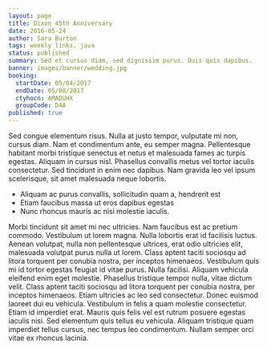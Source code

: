 ```yaml
---
layout: page
title: Dixon 45th Anniversary
date: 2016-05-24
author: Sara Burton
tags: weekly links, java
status: published
summary: Sed et cursus diam, sed dignissim purus. Duis quis dapibus.
banner: images/banner/wedding.jpg
booking:
  startDate: 05/04/2017
  endDate: 05/08/2017
  ctyhocn: AMADUHX
  groupCode: D4A
published: true
---
```

Sed congue elementum risus. Nulla at justo tempor, vulputate mi non, cursus diam. Nam et condimentum ante, eu semper magna. Pellentesque habitant morbi tristique senectus et netus et malesuada fames ac turpis egestas. Aliquam in cursus nisl. Phasellus convallis metus vel tortor iaculis consectetur. Sed tincidunt in enim nec dapibus. Nam gravida leo vel ipsum scelerisque, sit amet malesuada neque lobortis.

* Aliquam ac purus convallis, sollicitudin quam a, hendrerit est
* Etiam faucibus massa ut eros dapibus egestas
* Nunc rhoncus mauris ac nisi molestie iaculis.

Morbi tincidunt sit amet mi nec ultricies. Nam faucibus est ac pretium commodo. Vestibulum ut lorem magna. Nulla lobortis erat id facilisis luctus. Aenean volutpat, nulla non pellentesque ultrices, erat odio ultricies elit, malesuada volutpat purus nulla ut lorem. Class aptent taciti sociosqu ad litora torquent per conubia nostra, per inceptos himenaeos. Vestibulum quis mi id tortor egestas feugiat id vitae purus. Nulla facilisi. Aliquam vehicula eleifend enim eget molestie. Phasellus tristique tempor nulla, vitae dictum velit. Class aptent taciti sociosqu ad litora torquent per conubia nostra, per inceptos himenaeos. Etiam ultricies ac leo sed consectetur.
Donec euismod laoreet dui eu vehicula. Vestibulum in felis a quam molestie consectetur. Etiam id imperdiet erat. Mauris quis felis vel est rutrum posuere egestas iaculis nisi. Sed elementum quis tellus eu vehicula. Aliquam tristique quam imperdiet tellus cursus, nec tempus leo condimentum. Nullam semper orci vitae ex rhoncus lacinia.
